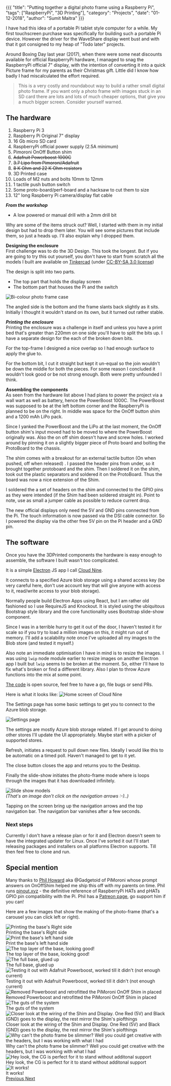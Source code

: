 {{{
    "title": "Putting together a digital photo frame using a Raspberry Pi",
    "tags": ["RaspberryPi", "3D Printing"],
    "category": "Projects",
    "date": "01-12-2018",
    "author": "Sumit Maitra"
}}}

I have had this idea of a portable Pi tablet style computer for a while. My first touchscreen purchase was specifically for building such a portable Pi device. However the driver for the WaveShare display went bust and with that it got consigned to my heap of "Todo later" projects.

Around Boxing Day last year (2017), when there were some neat discounts available for official RaspberryPi hardware, I managed to snag the RaspberryPi official 7" display, with the intention of converting it into a quick Picture frame for my parents as their Christmas gift. Little did I know how badly I had miscalculated the effort required.

> This is a very costly and roundabout way to build a rather small digital photo frame. If you want only a photo frame with images stuck in an SD card there are lots and lots of much cheaper options, that give you a much bigger screen. Consider yourself warned.

## The hardware

1. Raspberry Pi 3
2. Raspberry Pi Original 7" display
3. 16 Gb micro SD card
4. RaspberryPi official power supply (2.5A minimum)
5. Pimoroni OnOff Button shim
6. ~~Adafruit Powerboost 1000C~~
7. ~~3.7 Lipo from Pimoroni/Adafruit~~
8. ~~8 K Ohm and 22 K Ohm resistors~~
9. 3D Printed case
10. Loads of M2 nuts and bolts 10mm to 12mm
11. 1 tactile push button switch
12. Some proto-board/perf-board and a hacksaw to cut them to size
13. 12" long Raspberry Pi camera/display flat cable

**_From the workshop_**

- A low powered or manual drill with a 2mm drill bit

Why are some of the items struck out? Well, I started with them in my initial design but had to drop them later. You will see some pictures that include them, so just a heads up. I'll also explain why I dropped them.

**Designing the enclosure**<br>
First challenge was to do the 3D Design. This took the longest. But if you are going to try this out yourself, you don't have to start from scratch all the models I built are available on [Tinkercad](https://www.tinkercad.com/things/6y6mqInNMwd) (under [CC-BY-SA 3.0 license](https://creativecommons.org/licenses/by-sa/3.0/))

The design is split into two parts.

- The top part that holds the display screen
- The bottom part that houses the Pi and the switch

![](/posts/images/pi-photo-frame/bi-colour-picture-frame-case.jpg "Bi-colour photo frame case")

The angled side is the bottom and the frame slants back slightly as it sits. Initially I thought it wouldn't stand on its own, but it turned out rather stable.

**_Printing the enclosure_**<br>
Printing the enclosure was a challenge in itself and unless you have a print bed that's greater than 220mm on one side you'll have to split the bits up. I have a separate design for the each of the broken down bits.

For the top-frame I designed a nice overlap so I had enough surface to apply the glue to.

For the bottom bit, I cut it straight but kept it un-equal so the join wouldn't be down the middle for both the pieces. For some reason I concluded it wouldn't look good or be not strong enough. Both were pretty unfounded I think.

**Assembling the components**  
As seen from the hardware list above I had plans to power the project via a wall wart as well as battery, hence the PowerBoost 1000C. The PowerBoost was supposed to be at the left bottom corner and the RaspberryPi is planned to be on the right. In middle was space for the OnOff button shim and a 1200 mAh LiPo pack.

Since I yanked the PowerBoost and the LiPo at the last moment, the OnOff button shim's input moved had to be moved to where the PowerBoost originally was. Also the on off shim doesn't have and screw holes. I worked around by pinning it on a slightly bigger piece of Proto board and bolting the ProtoBoard to the chassis.

The shim comes with a breakout for an external tactile button (On when pushed, off when released) . I passed the header pins from under, so it brought together protoboard and the shim. Then I soldered it on the shim, took out the plastic separators and soldered it on the ProtoBoard. Thus the board was now a nice extension of the Shim.

I soldered the a set of headers on the shim and connected to the GPIO pins as they were intended (if the Shim had been soldered straight in). Point to note, use as small a jumper cable as possible to reduce current drop.

The new official displays only need the 5V and GND pins connected from the Pi. The touch information is now passed via the DSI cable connector. So I powered the display via the other free 5V pin on the Pi header and a GND pin.

## The software

Once you have the 3DPrinted components the hardware is easy enough to assemble, the software I built wasn't too complicated.

It is a simple [Electron](https://electron.io) JS app I call [Cloud Nine](https://github.com/piofthings/cloud-nine).

It connects to a specified Azure blob storage using a shared access key (be very careful here, don't use account key that will give anyone with access to it, read/write access to your blob storage).

Normally people build Electron Apps using React, but I am rather old fashioned so I use RequireJS and Knockout. It is styled using the ubiquitous Bootstrap style library and the core functionality uses Bootstrap slide-show component.

Since I was in a terrible hurry to get it out of the door, I haven't tested it for scale so if you try to load a million images on this, it might run out of memory. I'll add a scalability note once I've uploaded all my images to the Blob store (and tested it myself.)

Also note an immediate optimisation I have in mind is to resize the images. I was using `lwip` node module earlier to resize images on another Electron app I built but `lwip` seems to be broken at the moment. So, either I'll have to fix what's broken or find a different library. Also I plan to throw Azure functions into the mix at some point.

[The code](https://github.com/piofthings/cloud-nine) is open source, feel free to have a go, file bugs or send PRs.

Here is what it looks like: ![](/posts/images/pi-photo-frame/cloud-nine-at-work.jpg "Home screen of Cloud Nine")

The Settings page has some basic settings to get you to connect to the Azure blob storage.

![](/posts/images/pi-photo-frame/cloud-nine-settings-page.jpg "Settings page")

The settings are mostly Azure blob storage related. If I get around to doing other stores I'll update the UI appropriately. Maybe start with a picker of supported stores.

Refresh, initiates a request to pull down new files. Ideally I would like this to be automatic on a timed poll. Haven't managed to get to it yet.

The close button closes the app and returns you to the Desktop.

Finally the slide-show initiates the photo-frame mode where is loops through the images that it has downloaded infinitely.

![](/posts/images/pi-photo-frame/photo-frame-slideshow.jpg "Slide show models")<br>
_(That's an image don't click on the navigation arrows :-)..)_

Tapping on the screen bring up the navigation arrows and the top navigation bar. The navigation bar vanishes after a few seconds.

### Next steps

Currently I don't have a release plan or for it and Electron doesn't seem to have the integrated updater for Linux. Once I've sorted it out I'll start releasing packages and installers on all platforms Electron supports. Till then feel free to clone and run.

## Special mention
Many thanks to [Phil Howard](https://twitter.com/gadgetoid) aka @Gadgetoid of PiMoroni whose prompt answers on OnOffShim helped me ship this off with my parents on time. Phil runs [pinout.xyz](http://pinout.xyz) - the definitive reference of RaspberryPi HATs and pHATs GPIO pin compatibility with the Pi. Phil has a [Patreon page](https://patreon.com/gadgetoid), go support him if you can!


Here are a few images that show the making of the photo-frame (that's a carousel you can click left or right).


<div id="piphotoframeimages" class="carousel slide" data-ride="carousel">
  <!-- Wrapper for slides -->
  <div class="carousel-inner" role="listbox">
    <div class="item active">
     <img alt="Printing the base's Right side" src="/posts/images/pi-photo-frame/carousel-0-base-rhs-begins.jpg" />
     <div class="carousel-caption">
       Printing the base's Right side
     </div>
    </div>
    <div class="item">
     <img alt="Print the base's left hand side" src="/posts/images/pi-photo-frame/carousel-1-base-right.jpg" />
     <div class="carousel-caption">
      Print the base's left hand side
     </div>
    </div>
    <div class="item">
     <img alt="The top layer of the base, looking good!" src="/posts/images/pi-photo-frame/carousel-2-base-top-layer.jpg" />
     <div class="carousel-caption">
      The top layer of the base, looking good!
     </div>
    </div>
    <div class="item">
     <img alt="The full base, glued up" src="/posts/images/pi-photo-frame/carousel-3-base-glued-up.jpg" />
     <div class="carousel-caption">
      The full base, glued up
     </div>
    </div>
    <div class="item ">
     <img alt="Testing it out with Adafruit Powerboost, worked till it didn't (not enough current)" src="/posts/images/pi-photo-frame/carousel-4-nearly-worked-but.jpg" />
     <div class="carousel-caption">
      Testing it out with Adafruit Powerboost, worked till it didn't (not enough current)
     </div>
    </div>
    <div class="item ">
     <img alt="Removed Powerboost and retrofitted the PiMoroni OnOff Shim in placed" src="/posts/images/pi-photo-frame/carousel-5-final-power-in.jpg" />
     <div class="carousel-caption">
      Removed Powerboost and retrofitted the PiMoroni OnOff Shim in placed
     </div>
    </div>
    <div class="item ">
     <img alt="The guts of the system" src="/posts/images/pi-photo-frame/carousel-6-the-guts.jpg" />
     <div class="carousel-caption">
      The guts of the system
     </div>
    </div>
    <div class="item ">
     <img alt="Closer look at the wiring of the Shim and Display. One Red (5V) and Black (GND) goes to the display, the rest mirror the Shim's piofthings" src="/posts/images/pi-photo-frame/carousel-7-the-guts-2.jpg" />
     <div class="carousel-caption">
      Closer look at the wiring of the Shim and Display. One Red (5V) and Black (GND) goes to the display, the rest mirror the Shim's piofthings
     </div>
    </div>
    <div class="item ">
     <img alt="Why can't the photo frame be slimmer? Well you could get creative with the headers, but I was working with what I had" src="/posts/images/pi-photo-frame/carousel-8-why-not-slimmer.jpg" />
     <div class="carousel-caption">
      Why can't the photo frame be slimmer? Well you could get creative with the headers, but I was working with what I had
     </div>
    </div>
    <div class="item ">
     <img alt="Hey look, the CG is perfect for it to stand without additonal support" src="/posts/images/pi-photo-frame/carousel-9-on-its-own.jpg" />
     <div class="carousel-caption">
      Hey look, the CG is perfect for it to stand without additonal support
     </div>
    </div>
    <div class="item ">
     <img alt="It works! " src="/posts/images/pi-photo-frame/carousel-10-it-works.jpg" />
     <div class="carousel-caption">
      It works!
     </div>
    </div>
  </div>

  <!-- Controls -->
  <a class="left carousel-control" href="#piphotoframeimagesc" role="button" data-slide="prev">
    <span class="glyphicon glyphicon-chevron-left fa fa-chevron-left" aria-hidden="true"></span>
    <span class="sr-only">Previous</span>
  </a>
  <a class="right carousel-control" href="#piphotoframeimages" role="button" data-slide="next">
    <span class="glyphicon glyphicon-chevron-right fa fa-chevron-right" aria-hidden="true"></span>
    <span class="sr-only">Next</span>
  </a>
</div>
